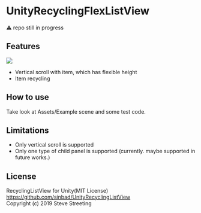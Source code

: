 ﻿# UnityRecyclingFlexListView

⚠ repo still in progress

## Features
![](Animation.gif)
- Vertical scroll with item, which has flexible height
- Item recycling

## How to use
Take look at Assets/Example scene and some test code.

## Limitations
- Only vertical scroll is supported
- Only one type of child panel is supported (currently. maybe supported in future works.)

## License

RecyclingListView for Unity(MIT License)  
https://github.com/sinbad/UnityRecyclingListView  
Copyright (c) 2019 Steve Streeting  
